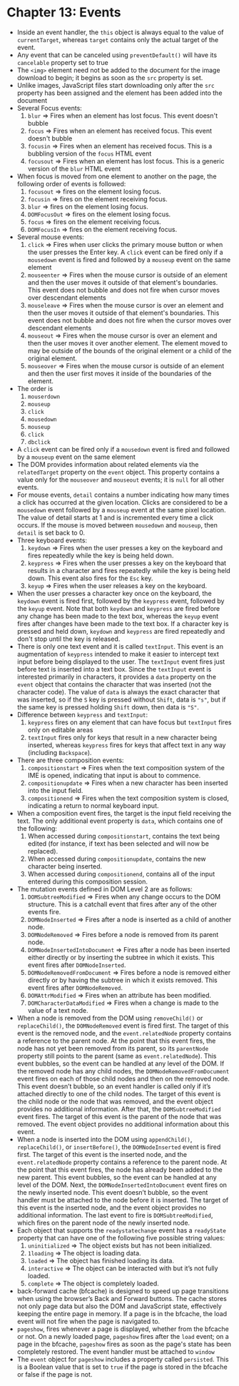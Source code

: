 # Chapter 13: Events

* Inside an event handler, the `this` object is always equal to the value of `currentTarget`, whereas `target` contains only the actual target of the event.
* Any event that can be canceled using `preventDefault()` will have its `cancelable` property set to true
* The `<img>` element need not be added to the document for the image download to begin; it begins as soon as the `src` property is set.
* Unlike images, JavaScript files start downloading only after the `src` property has been assigned and the element has been added into the document
* Several Focus events:
  1. `blur` => Fires when an element has lost focus. This event doesn't bubble
  2. `focus` => Fires when an element has received focus. This event doesn't bubble
  3. `focusin` => Fires when an element has received focus. This is a bubbling version of the `focus` HTML event
  4. `focusout` => Fires when an element has lost focus. This is a generic version of the `blur` HTML event
* When focus is moved from one element to another on the page, the following order of events is followed:
  1. `focusout` => fires on the element losing focus.
  2. `focusin` => fires on the element receiving focus.
  3. `blur` => fires on the element losing focus.
  4. `DOMFocusOut` => fires on the element losing focus.
  5. `focus` => fires on the element receiving focus.
  6. `DOMFocusIn` => fires on the element receiving focus.
* Several mouse events:
  1. `click` => Fires when user clicks the primary mouse button or when the user presses the Enter key. A `click` event can be fired only if a `mousedown` event is fired and followed by a `mouseup` event on the same element
  2. `mouseenter` => Fires when the mouse cursor is outside of an element and then the user moves it outside of that element's boundaries. This event does not bubble and does not fire when cursor moves over descendant elements
  3. `mouseleave` => Fires when the mouse cursor is over an element and then the user moves it outside of that element's boundaries. This event does not bubble and does not fire when the cursor moves over descendant elements
  4. `mouseout` => Fires when the mouse cursor is over an element and then the user moves it over another element. The element moved to may be outside of the bounds of the original element or a child of the original element. 
  5. `mouseover` => Fires when the mouse cursor is outside of an element and then the user first moves it inside of the boundaries of the element. 
* The order is 
  1. `mouserdown`
  2. `mouseup`
  3. `click`
  4. `mousedown`
  5. `mouseup`
  6. `click`
  7. `dbclick`
* A `click` event can be fired only if a `mousedown` event is fired and followed by a `mouseup` event on the same element
* The DOM provides information about related elements via the `relatedTarget` property on the `event` object. This property contains a value only for the `mouseover` and `mouseout` events; it is `null` for all other events.
* For mouse events, `detail` contains a number indicating how many times a click has occurred at the given location. Clicks are considered to be a `mousedown` event followed by a `mouseup` event at the same pixel location. The value of detail starts at 1 and is incremented every time a click occurs. If the mouse is moved between `mousedown` and `mouseup`, then `detail` is set back to 0.
* Three keyboard events:
  1. `keydown` => Fires when the user presses a key on the keyboard and fires repeatedly while the key is being held down.
  2. `keypress` => Fires when the user presses a key on the keyboard that results in a character and fires repeatedly while the key is being held down. This event also fires for the `Esc` key.
  3. `keyup` => Fires when the user releases a key on the keyboard.
* When the user presses a character key once on the keyboard, the `keydown` event is fired first, followed by the `keypress` event, followed by the `keyup` event. Note that both `keydown` and `keypress` are fired before any change has been made to the text box, whereas the `keyup` event fires after changes have been made to the text box. If a character key is pressed and held down, `keydown` and `keypress` are fired repeatedly and don't stop until the key is released.
* There is only one text event and it is called `textInput`. This event is an augmentation of `keypress` intended to make it easier to intercept text input before being displayed to the user. The `textInput` event fires just before text is inserted into a text box. Since the `textInput` event is interested primarily in characters, it provides a `data` property on the `event` object that contains the character that was inserted (not the character code). The value of `data` is always the exact character that was inserted, so if the `S` key is pressed without `Shift`, data is `"s"`, but if the same key is pressed holding `Shift` down, then data is `"S"`.
* Difference between `keypress` and `textInput`: 
  1. `keypress` fires on any element that can have focus but `textInput` fires only on editable areas
  2. `textInput` fires only for keys that result in a new character being inserted, whereas `keypress` fires for keys that affect text in any way (including `Backspace`).
* There are three composition events:
  1. `compositionstart` => Fires when the text composition system of the IME is opened, indicating that input is about to commence.
  2. `compositionupdate` => Fires when a new character has been inserted into the input field.
  3. `compositionend` => Fires when the text composition system is closed, indicating a return to normal keyboard input.
* When a composition event fires, the target is the input field receiving the text. The only additional event property is `data`, which contains one of the following:
  1. When accessed during `compositionstart`, contains the text being edited (for instance, if text has been selected and will now be replaced).
  2. When accessed during `compositionupdate`, contains the new character being inserted.
  3. When accessed during `compositionend`, contains all of the input entered during this composition session.
* The mutation events defined in DOM Level 2 are as follows:
  1. `DOMSubtreeModified` => Fires when any change occurs to the DOM structure. This is a catchall event that fires after any of the other events fire.
  2. `DOMNodeInserted` => Fires after a node is inserted as a child of another node.
  3. `DOMNodeRemoved` => Fires before a node is removed from its parent node.
  4. `DOMNodeInsertedIntoDocument` => Fires after a node has been inserted either directly or by inserting the subtree in which it exists. This event fires after `DOMNodeInserted`.
  5. `DOMNodeRemovedFromDocument` => Fires before a node is removed either directly or by having the subtree in which it exists removed. This event fires after `DOMNodeRemoved`.
  6. `DOMAttrModified` => Fires when an attribute has been modified.
  7. `DOMCharacterDataModified` => Fires when a change is made to the value of a text node.
* When a node is removed from the DOM using `removeChild()` or `replaceChild()`, the `DOMNodeRemoved` event is fired first. The target of this event is the removed node, and the `event.relatedNode` property contains a reference to the parent node. At the point that this event fires, the node has not yet been removed from its parent, so its `parentNode` property still points to the parent (same as `event.relatedNode`). This event bubbles, so the event can be handled at any level of the DOM. If the removed node has any child nodes, the `DOMNodeRemovedFromDocument` event fires on each of those child nodes and then on the removed node. This event doesn’t bubble, so an event handler is called only if it’s attached directly to one of the child nodes. The target of this event is the child node or the node that was removed, and the event object provides no additional information. After that, the `DOMSubtreeModified` event fires. The target of this event is the parent of the node that was removed. The event object provides no additional information about this event.
* When a node is inserted into the DOM using `appendChild()`, `replaceChild()`, or `insertBefore()`, the `DOMNodeInserted` event is fired first. The target of this event is the inserted node, and the `event.relatedNode` property contains a reference to the parent node. At the point that this event fires, the node has already been added to the new parent. This event bubbles, so the event can be handled at any level of the DOM. Next, the `DOMNodeInsertedIntoDocument` event fires on the newly inserted node. This event doesn’t bubble, so the event handler must be attached to the node before it is inserted. The target of this event is the inserted node, and the event object provides no additional information. The last event to fire is `DOMSubtreeModified`, which fires on the parent node of the newly inserted node.
* Each object that supports the `readystatechange` event has a `readyState` property that can have one of the following five possible string values:
  1. `uninitialized` => The object exists but has not been initialized.
  2. `1loading` => The object is loading data.
  3. `loaded` => The object has finished loading its data.
  4. `interactive` => The object can be interacted with but it’s not fully loaded.
  5. `complete` => The object is completely loaded.
* back-forward cache (bfcache) is designed to speed up page transitions when using the browser’s Back and Forward buttons. The cache stores not only page data but also the DOM and JavaScript state, effectively keeping the entire page in memory. If a page is in the bfcache, the load event will not fire when the page is navigated to.
* `pageshow`, fires whenever a page is displayed, whether from the bfcache or not. On a newly loaded page, `pageshow` fires after the `load` event; on a page in the bfcache, `pageshow` fires as soon as the page's state has been completely restored. The event handler must be attached to `window`
* The `event` object for `pageshow` includes a property called `persisted`. This is a Boolean value that is set to `true` if the page is stored in the bfcache or false if the page is not.